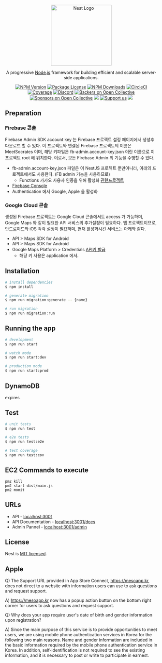 <p align="center">
  <a href="http://nestjs.com/" target="blank"><img src="https://nestjs.com/img/logo-small.svg" width="200" alt="Nest Logo" /></a>
</p>

[circleci-image]: https://img.shields.io/circleci/build/github/nestjs/nest/master?token=abc123def456
[circleci-url]: https://circleci.com/gh/nestjs/nest

  <p align="center">A progressive <a href="http://nodejs.org" target="_blank">Node.js</a> framework for building efficient and scalable server-side applications.</p>
    <p align="center">
<a href="https://www.npmjs.com/~nestjscore" target="_blank"><img src="https://img.shields.io/npm/v/@nestjs/core.svg" alt="NPM Version" /></a>
<a href="https://www.npmjs.com/~nestjscore" target="_blank"><img src="https://img.shields.io/npm/l/@nestjs/core.svg" alt="Package License" /></a>
<a href="https://www.npmjs.com/~nestjscore" target="_blank"><img src="https://img.shields.io/npm/dm/@nestjs/common.svg" alt="NPM Downloads" /></a>
<a href="https://circleci.com/gh/nestjs/nest" target="_blank"><img src="https://img.shields.io/circleci/build/github/nestjs/nest/master" alt="CircleCI" /></a>
<a href="https://coveralls.io/github/nestjs/nest?branch=master" target="_blank"><img src="https://coveralls.io/repos/github/nestjs/nest/badge.svg?branch=master#9" alt="Coverage" /></a>
<a href="https://discord.gg/G7Qnnhy" target="_blank"><img src="https://img.shields.io/badge/discord-online-brightgreen.svg" alt="Discord"/></a>
<a href="https://opencollective.com/nest#backer" target="_blank"><img src="https://opencollective.com/nest/backers/badge.svg" alt="Backers on Open Collective" /></a>
<a href="https://opencollective.com/nest#sponsor" target="_blank"><img src="https://opencollective.com/nest/sponsors/badge.svg" alt="Sponsors on Open Collective" /></a>
  <a href="https://paypal.me/kamilmysliwiec" target="_blank"><img src="https://img.shields.io/badge/Donate-PayPal-ff3f59.svg"/></a>
    <a href="https://opencollective.com/nest#sponsor"  target="_blank"><img src="https://img.shields.io/badge/Support%20us-Open%20Collective-41B883.svg" alt="Support us"></a>
  <a href="https://twitter.com/nestframework" target="_blank"><img src="https://img.shields.io/twitter/follow/nestframework.svg?style=social&label=Follow"></a>
</p>
  <!--[![Backers on Open Collective](https://opencollective.com/nest/backers/badge.svg)](https://opencollective.com/nest#backer)
  [![Sponsors on Open Collective](https://opencollective.com/nest/sponsors/badge.svg)](https://opencollective.com/nest#sponsor)-->

## Preparation

### Firebase 콘솔

Firebase Admin SDK account key 는 Firebase 프로젝트 설정 페이지에서 생성후 다운로드 할 수 있다. 이 프로젝트와 연결된 Firebase 프로젝트의 이름은 MeetSocrates 이며, 해당 키파일은 fb-admin.account-key.json 이란 이름으로 이 프로젝트 root 에 위치한다. 이로서, 모든 Firebase Admin 의 기능을 수행할 수 있다.

- fb-admin.account-key.json 파일은 이 NestJS 프로젝트 뿐만아니라, 아래의 프로젝트에서도 사용한다. (FB admin 기능을 사용하므로)
  - Functions 카카오 사용자 인증을 위해 활성화 [관련프로젝트](https://github.com/jinseokoh/socrates-firebase-functions)
- [Firebase Console](https://console.firebase.google.com/project/meetsocrates-fd76c)
- Authentication 에서 Google, Apple 을 활성화

### Google Cloud 콘솔

생성된 Firebase 프로젝트는 Google Cloud 콘솔에서도 access 가 가능하며, Google Maps 와 같이 필요한 API 서비스의 추가설정이 필요하다. 앱 프로젝트이므로, 안드로이드와 iOS 각각 설정이 필요하며, 현재 활성화시킨 서비스는 아래와 같다.

- API > Maps SDK for Android
- API > Maps SDK for Android
- Google Maps Platform > Credentials [API키 발급](https://console.cloud.google.com/google/maps-apis/credentials)
  - 해당 키 사용은 application 에서.

## Installation

```bash
# install dependencies
$ npm install

# generate migration
$ npm run migration:generate -- {name}

# run migration
$ npm run migration:run
```

## Running the app

```bash
# development
$ npm run start

# watch mode
$ npm run start:dev

# production mode
$ npm run start:prod
```

## DynamoDB

expires

## Test

```bash
# unit tests
$ npm run test

# e2e tests
$ npm run test:e2e

# test coverage
$ npm run test:cov
```

## EC2 Commands to execute

```
pm2 kill
pm2 start dist/main.js
pm2 monit
```

## URLs

- API - [localhost:3001](http://localhost:3001/)
- API Documentation - [localhost:3001/docs](http://localhost:3001/docs)
- Admin Pannel - [localhost:3001/admin](http://localhost:3001/admin)

## License

Nest is [MIT licensed](LICENSE).

## Apple

Q) The Support URL provided in App Store Connect, https://mesoapp.kr, does not direct to a website with information users can use to ask questions and request support.

A) https://mesoapp.kr now has a popup action button on the bottom right corner for users to ask questions and request support.

Q) Why does your app require user's date of birth and gender information upon registration?

A) Since the main purpose of this service is to provide opportunities to meet users, we are using mobile phone authentication services in Korea for the following two main reasons. Name and gender information are included in the basic information required by the mobile phone authentication service in Korea. In addition, self-identification is not required to see the existing information, and it is necessary to post or write to participate in earnest.